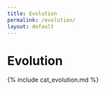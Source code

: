 ```yaml
---
title: Evolution
permalink: /evolution/
layout: default
---
```


# Evolution

{% include cat_evolution.md %}
